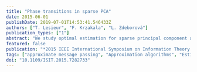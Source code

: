```yaml
---
title: "Phase transitions in sparse PCA"
date: 2015-06-01
publishDate: 2019-07-01T14:53:41.546433Z
authors: ["T. Lesieur", "F. Krzakala", "L. Zdeborová"]
publication_types: ["1"]
abstract: "We study optimal estimation for sparse principal component analysis when the number of non-zero elements is small but on the same order as the dimension of the data. We employ approximate message passing (AMP) algorithm and its state evolution to analyze what is the information theoretically minimal mean-squared error and the one achieved by AMP in the limit of large sizes. For a special case of rank one and large enough density of non-zeros Deshpande and Montanari [1] proved that AMP is asymptotically optimal. We show that both for low density and for large rank the problem undergoes a series of phase transitions suggesting existence of a region of parameters where estimation is information theoretically possible, but AMP (and presumably every other polynomial algorithm) fails. The analysis of the large rank limit is particularly instructive."
featured: false
publication: "*2015 IEEE International Symposium on Information Theory (ISIT)*"
tags: ["approximate message passing", "Approximation algorithms", "Estimation", "information theoretically minimal mean-squared error", "information theory", "Mathematical model", "mean square error methods", "message passing", "Message passing", "Noise", "non-zero elements", "PCA", "phase transitions", "principal component analysis", "Principal component analysis", "Sparse matrices"]
doi: "10.1109/ISIT.2015.7282733"
---
```


